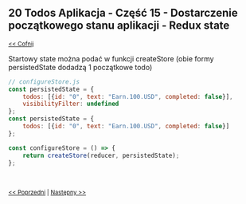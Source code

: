 ## 20 Todos Aplikacja - Część 15 - Dostarczenie początkowego stanu aplikacji - Redux state
<sub>[<< Cofnij](https://github.com/donatuss/Redux-Start-Egghead/blob/master/README.md)</sub><br/>

Startowy state można podać w funkcji createStore (obie formy persistedState dodadzą 1 początkowe todo)         

```javascript
// configureStore.js
const persistedState = {
    todos: [{id: "0", text: "Earn.100.USD", completed: false}],
    visibilityFilter: undefined
};
const persistedState = {
    todos: [{id: "0", text: "Earn.100.USD", completed: false}]
};

const configureStore = () => {
    return createStore(reducer, persistedState);
};
```

<br/>
 
 <sub>[<< Poprzedni](https://github.com/donatuss/Redux-Start-Egghead/blob/master/19-todoapps-simplifying-arrow-functions/README.md)
   | [Następny >>](https://github.com/donatuss/Redux-Start-Egghead/blob/master/21-.../README.md)
 </sub>